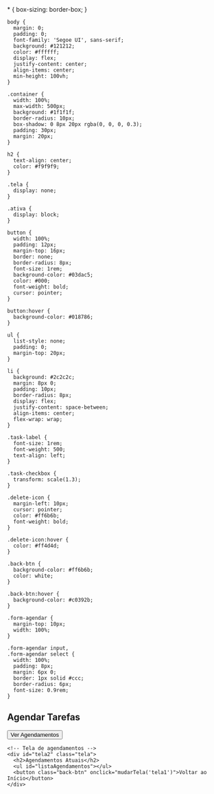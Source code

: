 <!DOCTYPE html>
<html lang="pt-BR">
<head>
  <meta charset="UTF-8">
 * {
      box-sizing: border-box;
    }

    body {
      margin: 0;
      padding: 0;
      font-family: 'Segoe UI', sans-serif;
      background: #121212;
      color: #ffffff;
      display: flex;
      justify-content: center;
      align-items: center;
      min-height: 100vh;
    }

    .container {
      width: 100%;
      max-width: 500px;
      background: #1f1f1f;
      border-radius: 10px;
      box-shadow: 0 8px 20px rgba(0, 0, 0, 0.3);
      padding: 30px;
      margin: 20px;
    }

    h2 {
      text-align: center;
      color: #f9f9f9;
    }

    .tela {
      display: none;
    }

    .ativa {
      display: block;
    }

    button {
      width: 100%;
      padding: 12px;
      margin-top: 16px;
      border: none;
      border-radius: 8px;
      font-size: 1rem;
      background-color: #03dac5;
      color: #000;
      font-weight: bold;
      cursor: pointer;
    }

    button:hover {
      background-color: #018786;
    }

    ul {
      list-style: none;
      padding: 0;
      margin-top: 20px;
    }

    li {
      background: #2c2c2c;
      margin: 8px 0;
      padding: 10px;
      border-radius: 8px;
      display: flex;
      justify-content: space-between;
      align-items: center;
      flex-wrap: wrap;
    }

    .task-label {
      font-size: 1rem;
      font-weight: 500;
      text-align: left;
    }

    .task-checkbox {
      transform: scale(1.3);
    }

    .delete-icon {
      margin-left: 10px;
      cursor: pointer;
      color: #ff6b6b;
      font-weight: bold;
    }

    .delete-icon:hover {
      color: #ff4d4d;
    }

    .back-btn {
      background-color: #ff6b6b;
      color: white;
    }

    .back-btn:hover {
      background-color: #c0392b;
    }

    .form-agendar {
      margin-top: 10px;
      width: 100%;
    }

    .form-agendar input,
    .form-agendar select {
      width: 100%;
      padding: 8px;
      margin: 6px 0;
      border: 1px solid #ccc;
      border-radius: 6px;
      font-size: 0.9rem;
    }
  </style>
</head>
<body>
  <div class="container">
    <!-- Tela principal -->
    <div id="tela1" class="tela ativa">
      <h2>Agendar Tarefas</h2>
      <ul id="listaTarefas"></ul>
      <button onclick="mostrarAgendamentos(); mudarTela('tela2')">Ver Agendamentos</button>
    </div>

    <!-- Tela de agendamentos -->
    <div id="tela2" class="tela">
      <h2>Agendamentos Atuais</h2>
      <ul id="listaAgendamentos"></ul>
      <button class="back-btn" onclick="mudarTela('tela1')">Voltar ao Início</button>
    </div>
  </div>

  <script>
    const tarefas = ["DATASHOW", "LIVE", "MESA DE SOM", "APOIO"];
    const diasValidos = ["Domingo","Segunda","Terça","Quarta","Quinta","Sexta","Sábado"];
    let agendamentos = [];

    function carregarAgendamentos() {
      const data = localStorage.getItem("agendamentos");
      agendamentos = data ? JSON.parse(data) : [];
    }

    function salvarAgendamentos() {
      localStorage.setItem("agendamentos", JSON.stringify(agendamentos));
    }

    function limparAgendamentosExpirados() {
      const agora = Date.now();
      agendamentos = agendamentos.filter(ag => {
        const agTime = new Date(ag.timestamp).getTime();
        return agora < agTime + 4 * 60 * 60 * 1000;
      });
      salvarAgendamentos();
    }

    function atualizarListaTarefas() {
      limparAgendamentosExpirados();
      const lista = document.getElementById("listaTarefas");
      lista.innerHTML = "";
      tarefas.forEach((nomeTarefa) => {
        const li = document.createElement("li");
        const label = document.createElement("span");
        label.className = "task-label";
        label.textContent = nomeTarefa;
        const checkbox = document.createElement("input");
        checkbox.type = "checkbox";
        checkbox.className = "task-checkbox";
        const estaAgendada = agendamentos.some(ag => ag.tarefa === nomeTarefa);
        checkbox.checked = estaAgendada;
        checkbox.disabled = estaAgendada;
        li.appendChild(label);
        li.appendChild(checkbox);
        lista.appendChild(li);

        checkbox.onchange = function () {
          if (checkbox.checked) {
            const form = criarFormAgendamento(nomeTarefa, checkbox);
            li.appendChild(form);
          }
        };
      });
    }

    function criarFormAgendamento(nomeTarefa, checkbox) {
      const form = document.createElement("div");
      form.className = "form-agendar";
      const inputNome = document.createElement("input");
      inputNome.placeholder = "Seu nome";

      const selectDia = document.createElement("select");
      diasValidos.forEach(dia => {
        const opt = document.createElement("option");
        opt.value = dia;
        opt.textContent = dia;
        selectDia.appendChild(opt);
      });

      const selectPeriodo = document.createElement("select");
      ["Manhã", "Noite"].forEach(p => {
        const opt = document.createElement("option");
        opt.value = p;
        opt.textContent = p;
        selectPeriodo.appendChild(opt);
      });

      const btnConfirmar = document.createElement("button");
      btnConfirmar.textContent = "Confirmar Agendamento";
      btnConfirmar.onclick = function () {
        if (!inputNome.value) {
          alert("Digite seu nome!");
          return;
        }

        const diaSemana = selectDia.value;
        const periodo = selectPeriodo.value;
        const hoje = new Date();
        const indiceHoje = hoje.getDay();
        const indiceEscolhido = diasValidos.indexOf(diaSemana);
        let diasParaSomar = indiceEscolhido - indiceHoje;
        if (diasParaSomar <= 0) diasParaSomar += 7;

        const dataAgendada = new Date();
        dataAgendada.setDate(hoje.getDate() + diasParaSomar);
        if (periodo === "Manhã") {
          dataAgendada.setHours(9, 0, 0);
        } else {
          dataAgendada.setHours(diaSemana === "Domingo" ? 18 : 19, 0, 0);
        }

        const novoAgendamento = {
          tarefa: nomeTarefa,
          diaSemana,
          periodo,
          nome: inputNome.value,
          dataHora: dataAgendada.toLocaleString("pt-BR"),
          timestamp: dataAgendada.getTime()
        };

        agendamentos.push(novoAgendamento);
        salvarAgendamentos();
        alert("Tarefa agendada com sucesso!");
        atualizarListaTarefas();
      };

      form.appendChild(inputNome);
      form.appendChild(selectDia);
      form.appendChild(selectPeriodo);
      form.appendChild(btnConfirmar);
      return form;
    }

    function mostrarAgendamentos() {
      limparAgendamentosExpirados();
      const lista = document.getElementById("listaAgendamentos");
      lista.innerHTML = "";

      if (agendamentos.length === 0) {
        lista.innerHTML = "<li>Nenhum agendamento disponível.</li>";
        return;
      }

      agendamentos.forEach((ag, index) => {
        const li = document.createElement("li");
        const linha1 = document.createElement("div");
        linha1.textContent = `${ag.nome} – ${ag.tarefa}`;
        const excluir = document.createElement("span");
        excluir.className = "delete-icon";
        excluir.innerHTML = "🗑️";
        excluir.title = "Excluir agendamento";
        excluir.onclick = function () {
          if (confirm("Tem certeza que deseja excluir este agendamento?")) {
            agendamentos.splice(index, 1);
            salvarAgendamentos();
            mostrarAgendamentos();
            atualizarListaTarefas();
          }
        };
        linha1.appendChild(excluir);
        const linha2 = document.createElement("div");
        linha2.textContent = `📅 ${ag.diaSemana} (${ag.periodo}) – 🕒 ${ag.dataHora}`;
        li.appendChild(linha1);
        li.appendChild(linha2);
        lista.appendChild(li);
      });
    }

    function mudarTela(telaId) {
      document.querySelectorAll(".tela").forEach(tela => tela.classList.remove("ativa"));
      document.getElementById(telaId).classList.add("ativa");
    }

    carregarAgendamentos();
    atualizarListaTarefas();
  </script>
</body>
</html>
